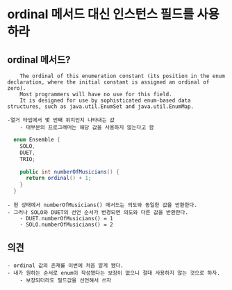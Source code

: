 # ordinal 메서드 대신 인스턴스 필드를 사용하라

## ordinal 메서드?
```
    The ordinal of this enumeration constant (its position in the enum declaration, where the initial constant is assigned an ordinal of zero).
    Most programmers will have no use for this field.
    It is designed for use by sophisticated enum-based data structures, such as java.util.EnumSet and java.util.EnumMap.
```
    -열거 타입에서 몇 번째 위치인지 나타내는 값
        - 대부분의 프로그래머는 해당 값을 사용하지 않는다고 함
    
```java
  enum Ensemble {
    SOLO,
    DUET,
    TRIO;

    public int numberOfMusicians() {
      return ordinal() + 1;
    }
  }
```

    - 현 상태에서 numberOfMusicians() 메서드는 의도와 동일한 값을 반환한다.
    - 그러나 SOLO와 DUET의 선언 순서가 변경되면 의도와 다른 값을 반환한다.
        - DUET.numberOfMusicians() = 1
        - SOLO.numberOfMusicians() = 2

## 의견
    - ordinal 값의 존재를 이번에 처음 알게 됐다.
    - 내가 원하는 순서로 enum이 작성됐다는 보장이 없으니 절대 사용하지 않는 것으로 하자.
        - 보장되더라도 필드값을 선언해서 쓰자
